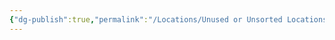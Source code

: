 ```yaml
---
{"dg-publish":true,"permalink":"/Locations/Unused or Unsorted Locations/Dread Jed Walker's Safehold/"}
---
```


